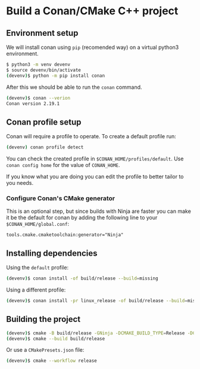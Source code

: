 # Build a Conan/CMake C++ project

## Environment setup

We will install conan using `pip` (recomended way) on a virtual python3 environment.

```bash
$ python3 -m venv devenv
$ source devenv/bin/activate
(devenv)$ python -m pip install conan
```

After this we should be able to run the `conan` command.

```bash
(devenv)$ conan --verion
Conan version 2.19.1
```

## Conan profile setup

Conan will require a profile to operate. To create a default profile run:

```bash
(devenv) conan profile detect
```

You can check the created profile in `$CONAN_HOME/profiles/default`. Use `conan config home` for the value of
`CONAN_HOME`.

If you know what you are doing you can edit the profile to better tailor to you needs.

### Configure Conan's CMake generator

This is an optional step, but since builds with Ninja are faster you can make it be the default for conan by adding the
following line to your `$CONAN_HOME/global.conf`:

```
tools.cmake.cmaketoolchain:generator="Ninja"
```

## Installing dependencies

Using the `default` profile:
```bash
(devenv)$ conan install -of build/release --build=missing
```

Using a different profile:
```bash
(devenv)$ conan install -pr linux_release -of build/release --build=missing
```

## Building the project

```bash
(devenv)$ cmake -B build/release -GNinja -DCMAKE_BUILD_TYPE=Release -DCMAKE_TOOLCHAIN_FILE=conan_toolchain.cmake
(devenv)$ cmake --build build/release
```

Or use a `CMakePresets.json` file:

```bash
(devenv)$ cmake --workflow release
```
